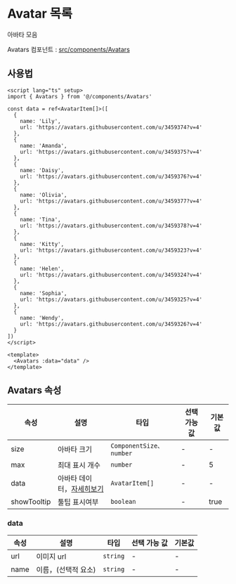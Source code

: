 # Avatar 목록

아바타 모음

Avatars 컴포넌트 : [src/components/Avatars](https://github.com/web2-solution/web2-vue-framework/tree/demo/src/components/Avatars) 

## 사용법


```vue
<script lang="ts" setup>
import { Avatars } from '@/components/Avatars'

const data = ref<AvatarItem[]>([
  {
    name: 'Lily',
    url: 'https://avatars.githubusercontent.com/u/3459374?v=4'
  },
  {
    name: 'Amanda',
    url: 'https://avatars.githubusercontent.com/u/3459375?v=4'
  },
  {
    name: 'Daisy',
    url: 'https://avatars.githubusercontent.com/u/3459376?v=4'
  },
  {
    name: 'Olivia',
    url: 'https://avatars.githubusercontent.com/u/3459377?v=4'
  },
  {
    name: 'Tina',
    url: 'https://avatars.githubusercontent.com/u/3459378?v=4'
  },
  {
    name: 'Kitty',
    url: 'https://avatars.githubusercontent.com/u/3459323?v=4'
  },
  {
    name: 'Helen',
    url: 'https://avatars.githubusercontent.com/u/3459324?v=4'
  },
  {
    name: 'Sophia',
    url: 'https://avatars.githubusercontent.com/u/3459325?v=4'
  },
  {
    name: 'Wendy',
    url: 'https://avatars.githubusercontent.com/u/3459326?v=4'
  }
])
</script>

<template>
  <Avatars :data="data" />
</template>

```

## Avatars 속성<span id="Avatars"></span>

| 속성 | 설명 | 타입 | 선택 가능 값 | 기본값 |
| ---- | ---- | ---- | ---- | ---- |
| size | 아바타 크기 | `ComponentSize、number` | - | - |
| max | 최대 표시 개수 | `number` | - | 5 |
| data | 아바타 데이터，[자세히보기](#data) | `AvatarItem[]` | - | - |
| showTooltip | 툴팁 표시여부 | `boolean` | - | true |

### data<span id="data"></span>

| 속성 | 설명 | 타입 | 선택 가능 값 | 기본값 |
| ---- | ---- | ---- | ---- | ---- |
| url | 이미지 url | `string` | - | - |
| name | 이름，(선택적 요소) | `string` | - | - |
